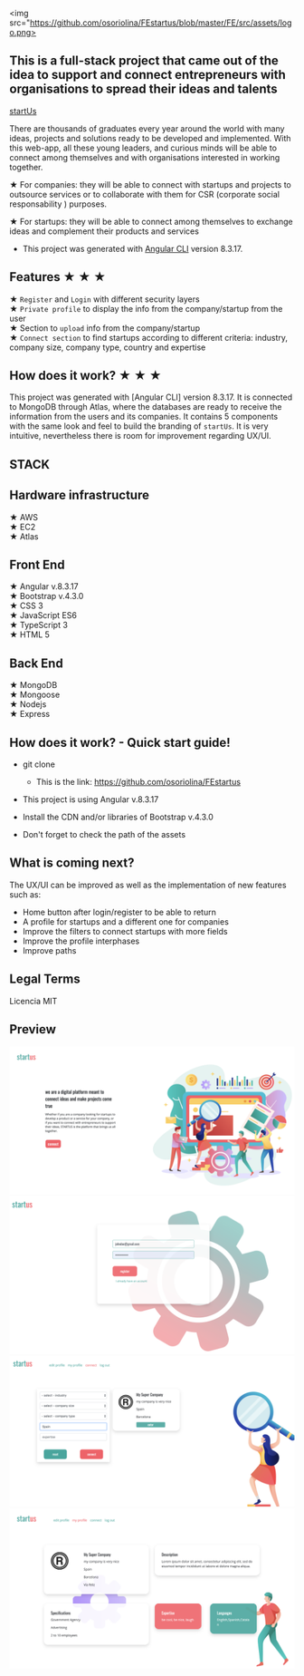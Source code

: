 <img src="https://github.com/osoriolina/FEstartus/blob/master/FE/src/assets/logo.png>

## This is a full-stack project that came out of the idea to support and connect entrepreneurs with organisations to spread their ideas and talents

[startUs](https://startus.es)

There are thousands of graduates every year around the world with many ideas, projects and solutions ready to be developed and implemented. With this web-app, all these young leaders, and curious minds will be able to connect among themselves and with organisations interested in working together.

★ For companies: they will be able to connect with startups and projects to outsource services or to collaborate with them for CSR (corporate social responsability ) purposes.

★ For startups: they will be able to connect among themselves to exchange ideas and complement their products and services

* This project was generated with [Angular CLI](https://github.com/angular/angular-cli) version 8.3.17.

## Features ★ ★ ★

★ `Register` and `Login` with different security layers</br>
★ `Private profile` to display the info from the company/startup from the user</br>
★ Section to `upload` info from the company/startup</br>
★ `Connect section` to find startups according to different criteria: industry, company size, company type, country and expertise </br>

## How does it work? ★ ★ ★

This project was generated with [Angular CLI] version 8.3.17. It is connected to MongoDB through Atlas, where the databases are ready to receive the information from the users and its companies. It contains 5 components with the same look and feel to build the branding of `startUs`. It is very intuitive, nevertheless there is room for improvement regarding UX/UI. 

## STACK

## Hardware infrastructure
★ AWS </br>
★ EC2 </br>
★ Atlas

## Front End
★ Angular  v.8.3.17 </br>
★ Bootstrap v.4.3.0 </br>
★ CSS 3 </br>
★ JavaScript ES6 </br>
★ TypeScript 3 </br>
★ HTML 5 

## Back End
★ MongoDB </br>
★ Mongoose </br>
★ Nodejs </br>
★ Express </br>


## How does it work? - Quick start guide! 

* git clone
    * This is the link: https://github.com/osoriolina/FEstartus

* This project is using Angular  v.8.3.17
* Install the CDN and/or libraries of Bootstrap v.4.3.0
* Don't forget to check the path of the assets 

## What is coming next?

The UX/UI can be improved as well as the implementation of new features such as:

* Home button after login/register to be able to return 
* A profile for startups and a different one for companies
* Improve the filters to connect startups with more fields
* Improve the profile interphases 
* Improve paths

## Legal Terms

Licencia MIT

## Preview

<img src="https://github.com/osoriolina/FEstartus/blob/master/FE/src/assets/vista1.png">
<img src="https://github.com/osoriolina/FEstartus/blob/master/FE/src/assets/vista2.png">
<img src="https://github.com/osoriolina/FEstartus/blob/master/FE/src/assets/vista3.png">
<img src="https://github.com/osoriolina/FEstartus/blob/master/FE/src/assets/vista4.png">
